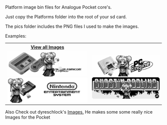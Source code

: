 Platform image bin files for Analogue Pocket core's.

Just copy the Platforms folder into the root of your sd card.

The pics folder includes the PNG files I used to make the images.

Examples:
<table>
<tr>
 <th><a href="https://github.com/ArcadeKaren/Analogue-Pocket-Core-Art/blob/main/Platformart.md">View all Images</a></th>
</tr>
<tr>
 <td>
   
   <img src="/pics/snes.png" />
   <img src="pics/nes.png" />
 </td>
 <td>
   
   <img src="pics/pce.png" />
   <img src="pics/jtgng.png" />
 </td>
</tr>
</table>

<tr>
 <th>Also Check out dyreschlock's <a href="https://github.com/dyreschlock/pocket-platform-images">Images.</a> He makes some some really nice Images for the Pocket</th>
</tr>
